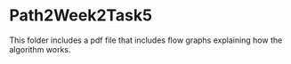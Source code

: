 # Path2Week2Task5
This folder includes a pdf file that includes flow graphs explaining how the algorithm works.
